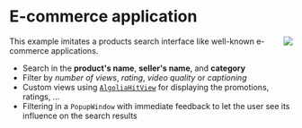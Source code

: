 # E-commerce application
<img src="../docs/ecommerce.gif" align="right"/>

This example imitates a products search interface like well-known e-commerce applications.

- Search in the **product's name**, **seller's name**, and **category** 
- Filter by *number of views*, *rating*, *video quality* or *captioning* 
- Custom views using [`AlgoliaHitView`](https://github.com/algolia/instantsearch-android/blob/master/instantsearch/src/main/java/com/algolia/instantsearch/ui/views/AlgoliaHitView.java) for displaying the promotions, ratings, ...
- Filtering in a `PopupWindow` with immediate feedback to let the user see its influence on the search results
